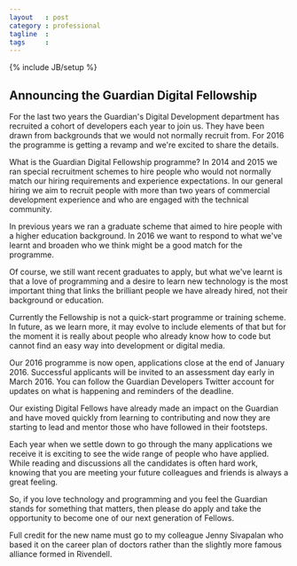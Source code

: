 ```yaml
---
layout   : post
category : professional
tagline  : 
tags     : 
---
```

{% include JB/setup %}

## Announcing the Guardian Digital Fellowship

For the last two years the Guardian's Digital Development department has recruited a cohort of developers each year to join us. They have been drawn from backgrounds that we would not normally recruit from. For 2016 the programme is getting a revamp and we're excited to share the details.

What is the Guardian Digital Fellowship programme? In 2014 and 2015 we ran special recruitment schemes to hire people who would not normally match our hiring requirements and experience expectations. In our general hiring we aim to recruit people with more than two years of commercial development experience and who are engaged with the technical community.

In previous years we ran a graduate scheme that aimed to hire people with a higher education background. In 2016 we want to respond to what we've learnt and broaden who we think might be a good match for the programme.

Of course, we still want recent graduates to apply, but what we've learnt is that a love of programming and a desire to learn new technology is the most important thing that links the brilliant people we have already hired, not their background or education.

Currently the Fellowship is not a quick-start programme or training scheme. In future, as we learn more, it may evolve to include elements of that but for the moment it is really about people who already know how to code but cannot find an easy way into development or digital media.

Our 2016 programme is now open, applications close at the end of January 2016. Successful applicants will be invited to an assessment day early in March 2016. You can follow the Guardian Developers Twitter account for updates on what is happening and reminders of the deadline.

Our existing Digital Fellows have already made an impact on the Guardian and have moved quickly from learning to contributing and now they are starting to lead and mentor those who have followed in their footsteps.

Each year when we settle down to go through the many applications we receive it is exciting to see the wide range of people who have applied. While reading and discussions all the candidates is often hard work, knowing that you are meeting your future colleagues and friends is always a great feeling.

So, if you love technology and programming and you feel the Guardian stands for something that matters, then please do apply and take the opportunity to become one of our next generation of Fellows.

Full credit for the new name must go to my colleague Jenny Sivapalan who based it on the career plan of doctors rather than the slightly more famous alliance formed in Rivendell.
